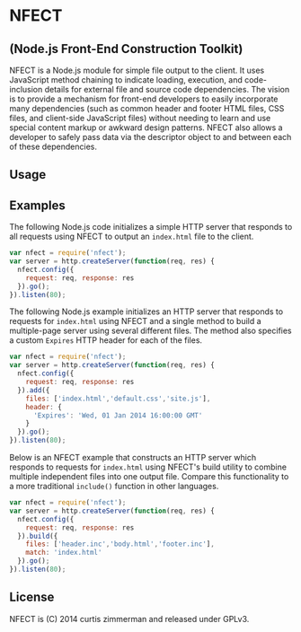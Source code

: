 NFECT
====
## (Node.js Front-End Construction Toolkit)

NFECT is a Node.js module for simple file output to the client. It uses 
JavaScript method chaining to indicate loading, execution, and 
code-inclusion details for external file and source code dependencies. 
The vision is to provide a mechanism for front-end developers to easily 
incorporate many dependencies (such as common header and footer HTML files, 
CSS files, and client-side JavaScript files) without needing to learn and 
use special content markup or awkward design patterns. NFECT also allows 
a developer to safely pass data via the descriptor object to and between 
each of these dependencies.

## Usage

## Examples

The following Node.js code initializes a simple HTTP server that responds 
to all requests using NFECT to output an `index.html` file to the client.

```javascript
var nfect = require('nfect');
var server = http.createServer(function(req, res) {
  nfect.config({
    request: req, response: res
  }).go();
}).listen(80);
```

The following Node.js example initializes an HTTP server that responds to 
requests for `index.html` using NFECT and a single method to build 
a multiple-page server using several different files. The method also 
specifies a custom `Expires` HTTP header for each of the files.

```javascript
var nfect = require('nfect');
var server = http.createServer(function(req, res) {
  nfect.config({
    request: req, response: res
  }).add({
    files: ['index.html','default.css','site.js'],
    header: {
      'Expires': 'Wed, 01 Jan 2014 16:00:00 GMT'
    }
  }).go();
}).listen(80);
```

Below is an NFECT example that constructs an HTTP server which responds to 
requests for `index.html` using NFECT's build utility to combine multiple
independent files into one output file. Compare this functionality to a 
more traditional `include()` function in other languages.

```javascript
var nfect = require('nfect');
var server = http.createServer(function(req, res) {
  nfect.config({
    request: req, response: res
  }).build({
    files: ['header.inc','body.html','footer.inc'],
    match: 'index.html'
  }).go();
}).listen(80);
```

## License

NFECT is (C) 2014 curtis zimmerman and released under GPLv3.
